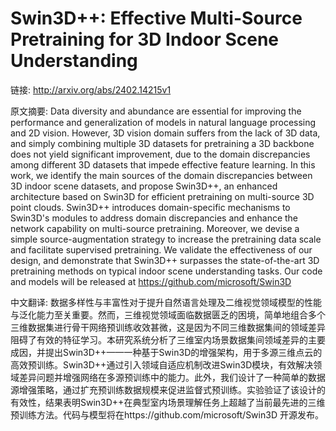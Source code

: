 # Swin3D++: Effective Multi-Source Pretraining for 3D Indoor Scene Understanding

链接: http://arxiv.org/abs/2402.14215v1

原文摘要:
Data diversity and abundance are essential for improving the performance and
generalization of models in natural language processing and 2D vision. However,
3D vision domain suffers from the lack of 3D data, and simply combining
multiple 3D datasets for pretraining a 3D backbone does not yield significant
improvement, due to the domain discrepancies among different 3D datasets that
impede effective feature learning. In this work, we identify the main sources
of the domain discrepancies between 3D indoor scene datasets, and propose
Swin3D++, an enhanced architecture based on Swin3D for efficient pretraining on
multi-source 3D point clouds. Swin3D++ introduces domain-specific mechanisms to
Swin3D's modules to address domain discrepancies and enhance the network
capability on multi-source pretraining. Moreover, we devise a simple
source-augmentation strategy to increase the pretraining data scale and
facilitate supervised pretraining. We validate the effectiveness of our design,
and demonstrate that Swin3D++ surpasses the state-of-the-art 3D pretraining
methods on typical indoor scene understanding tasks. Our code and models will
be released at https://github.com/microsoft/Swin3D

中文翻译:
数据多样性与丰富性对于提升自然语言处理及二维视觉领域模型的性能与泛化能力至关重要。然而，三维视觉领域面临数据匮乏的困境，简单地组合多个三维数据集进行骨干网络预训练收效甚微，这是因为不同三维数据集间的领域差异阻碍了有效的特征学习。本研究系统分析了三维室内场景数据集间领域差异的主要成因，并提出Swin3D++——一种基于Swin3D的增强架构，用于多源三维点云的高效预训练。Swin3D++通过引入领域自适应机制改进Swin3D模块，有效解决领域差异问题并增强网络在多源预训练中的能力。此外，我们设计了一种简单的数据源增强策略，通过扩充预训练数据规模来促进监督式预训练。实验验证了该设计的有效性，结果表明Swin3D++在典型室内场景理解任务上超越了当前最先进的三维预训练方法。代码与模型将在https://github.com/microsoft/Swin3D 开源发布。
